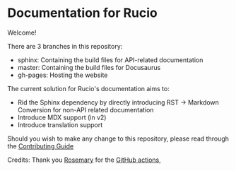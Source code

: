 # Documentation for Rucio

Welcome!

There are 3 branches in this repository:

- sphinx: Containing the build files for API-related documentation
- master: Containing the build files for Docusaurus
- gh-pages: Hosting the website

The current solution for Rucio's documentation aims to:

- Rid the Sphinx dependency by directly introducing RST -> Markdown Conversion for non-API related documentation
- Introduce MDX support (in v2)
- Introduce translation support

Should you wish to make any change to this repository, please read through the [Contributing Guide](http://rucio.cern.ch/documentation/docs/Contributing)

Credits: Thank you [Rosemary](https://github.com/joatmon08) for the [GitHub actions](https://github.com/joatmon08/tech-portfolio/),
